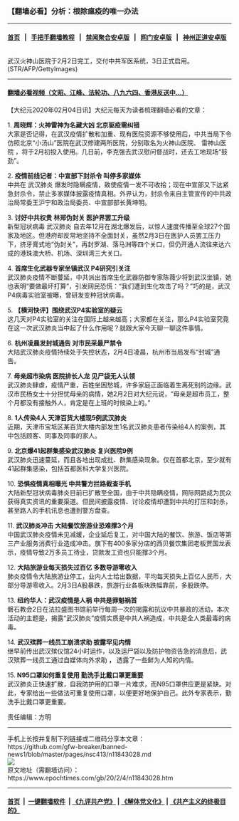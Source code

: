 ### 【翻墙必看】分析：根除瘟疫的唯一办法
------------------------

#### [首页](https://github.com/gfw-breaker/banned-news1/blob/master/README.md) &nbsp;&nbsp;|&nbsp;&nbsp; [手把手翻墙教程](https://github.com/gfw-breaker/guides/wiki) &nbsp;&nbsp;|&nbsp;&nbsp; [禁闻聚合安卓版](https://github.com/gfw-breaker/bn-android) &nbsp;&nbsp;|&nbsp;&nbsp; [网门安卓版](https://github.com/oGate2/oGate) &nbsp;&nbsp;|&nbsp;&nbsp; [神州正道安卓版](https://github.com/SzzdOgate/update) 



<div><img alt="" class="aligncenter wp-post-image" src="https://i.epochtimes.com/assets/uploads/2020/02/2020-02-02-5e36d766f2a91-780x524-400269-600x400.jpg"/>
<div class="red16 caption">
 <p>
  武汉火神山医院于2月2日完工，交付中共军医系统，3日正式启用。(STR/AFP/GettyImages)
 </p>
</div>
</div><hr/>

#### [翻墙必看视频（文昭、江峰、法轮功、八九六四、香港反送中...）](https://github.com/gfw-breaker/banned-news1/blob/master/pages/link3.md)

<div><p>
 【大纪元2020年02月04日讯】大纪元每天为读者梳理翻墙必看的文章：
</p>
<p>
 1.
 <b>
  <ok href="http://www.epochtimes.com/gb/20/2/3/n11842382.htm" rel="noopener noreferrer" target="_blank">
   周晓辉：火神雷神为名藏大凶 北京驱疫需纠错
  </ok>
 </b>
 <br/>
 大家是否记得，在武汉疫情扩散和加重、现有医院资源不够使用后，中共当局下令仿照北京“小汤山”医院在武汉修建两所医院，分别取名为火神山医院、
 <ok href="https://www.epochtimes.com/gb/tag/%E9%9B%B7%E7%A5%9E%E5%B1%B1%E5%8C%BB%E9%99%A2.html">
  雷神山医院
 </ok>
 ，将于2月初投入使用。几日前，李克强去武汉慰问督战时，还去工地现场“鼓劲”。
</p>
<p>
 2.
 <b>
  <ok href="http://www.epochtimes.com/gb/20/2/3/n11842178.htm" rel="noopener noreferrer" target="_blank">
   疫情前线记者：中宣部下封杀令 叫停多家媒体
  </ok>
 </b>
 <br/>
 中共在
 <ok href="https://www.epochtimes.com/gb/tag/%E6%AD%A6%E6%B1%89%E8%82%BA%E7%82%8E.html">
  武汉肺炎
 </ok>
 爆发时隐瞒疫情，致使疫情一发不可收拾；现在中宣部又下达紧急封杀令，禁止多家媒体披露疫情真相。外界认为，封杀令来自主管宣传的中共政治局常委王沪宁和政治局委员、中宣部部长黄坤明。
</p>
<p>
 3.
 <b>
  <ok href="http://www.epochtimes.com/gb/20/2/3/n11842359.htm" rel="noopener noreferrer" target="_blank">
   讨好中共权贵 林郑伪封关 医护界罢工升级
  </ok>
 </b>
 <br/>
 新型冠状病毒
 <ok href="https://www.epochtimes.com/gb/tag/%E6%AD%A6%E6%B1%89%E8%82%BA%E7%82%8E.html">
  武汉肺炎
 </ok>
 自去年12月在湖北爆发后，以惊人速度传播至全球27个国家及地区。但港府却反常地坚持不全面封关，虽然2月3日在医护人员罢工压力下，挤牙膏式地“伪封关”，再封罗湖、落马洲等四个关口，但仍开通人流往来达六成的港珠澳大桥、机场、深圳湾三大关口。
</p>
<p>
 4.
 <b>
  <ok href="http://www.epochtimes.com/gb/20/2/3/n11842412.htm" rel="noopener noreferrer" target="_blank">
   首席生化武器专家坐镇武汉 P4研究引关注
  </ok>
 </b>
 <br/>
 武汉肺炎疫情不断蔓延，中共派出首席生化武器防御专家陈薇少将到武汉坐镇，她也表明“要做最坏打算”，引发网民恐慌：“我们遭到生化攻击了吗？”巧的是，武汉P4病毒实验室被曝，曾研发变种冠状病毒。
</p>
<p>
 5.
 <b>
  <ok href="http://www.epochtimes.com/gb/20/2/3/n11840494.htm" rel="noopener noreferrer" target="_blank">
   【横河快评】围绕武汉P4实验室的疑云
  </ok>
 </b>
 <br/>
 这几天对P4实验室的关注在国际上越来越高；大家都在关注，那么P4实验室究竟在这一次武汉肺炎当中起了什么作用呢？就跟大家今天聊一聊这件事情。
</p>
<p>
 6.
 <b>
  <ok href="http://www.epochtimes.com/gb/20/2/4/n11842758.htm" rel="noopener noreferrer" target="_blank">
   杭州凌晨发封城通告 对市民采最严禁令
  </ok>
 </b>
 <br/>
 大陆武汉肺炎疫情持续处于失控状态，2月4日凌晨，杭州市当局发布“封城”通告。
</p>
<p>
 7.
 <b>
  <ok href="http://www.epochtimes.com/gb/20/2/3/n11841762.htm" rel="noopener noreferrer" target="_blank">
   母亲超市染病 医院排长人龙 见尸袋无人认领
  </ok>
 </b>
 <br/>
 武汉肺炎肆虐，疫情严重，百姓坐困愁城，许多家庭正面临着生离死别的边缘。武汉市民杨女士十分担忧母亲的病情，她2月2日对大纪元说，“母亲是超市员工，整个月都没有接触外人，肯定是在上班的时候染上的。”
</p>
<p>
 8.
 <b>
  <ok href="http://www.epochtimes.com/gb/20/2/3/n11840677.htm" rel="noopener noreferrer" target="_blank">
   1人传染4人 天津百货大楼现5例武汉肺炎
  </ok>
 </b>
 <br/>
 近期，天津市宝坻区某百货大楼内部发生1名武汉肺炎患者传染给4人的案例，其中包括顾客、同事及同事的家人。
</p>
<p>
 9.
 <b>
  <ok href="http://www.epochtimes.com/gb/20/2/3/n11841955.htm" rel="noopener noreferrer" target="_blank">
   北京爆41起群集感染武汉肺炎 复兴医院9例
  </ok>
 </b>
 <br/>
 武汉肺炎迅速蔓延，而且各地出现成批、群集感染现象。仅在首都北京，至少就有41起群集感染，包括首都医科大学复兴医院。
</p>
<p>
 10.
 <b>
  <ok href="http://www.epochtimes.com/gb/20/2/3/n11842396.htm" rel="noopener noreferrer" target="_blank">
   恐惧疫情真相曝光 中共警方拦路截查手机
  </ok>
 </b>
 <br/>
 大陆新型冠状病毒肺炎目前已扩散至全国，由于中共隐瞒疫情，网际网路成为民众获得真实资讯的重要渠道。但民间披露疫情、讨论疫情却遭到中共的打压和封杀，甚至路人的手机讯息也遭到警方盘查。
</p>
<p>
 11.
 <b>
  <ok href="http://www.epochtimes.com/gb/20/2/2/n11839068.htm" rel="noopener noreferrer" target="_blank">
   武汉肺炎冲击 大陆餐饮旅游业恐难撑3个月
  </ok>
 </b>
 <br/>
 中国武汉肺炎疫情未见减缓，企业延后复工，对中国大陆的餐饮、旅游、饭店等第三产业服务消费行业造成冲击。旗下有400多家分店的西贝餐饮集团老板贾国龙表示，疫情导致2万多员工待业，贷款发工资也只能撑3个月。
</p>
<p>
 12.
 <b>
  <ok href="http://www.epochtimes.com/gb/20/2/3/n11842179.htm" rel="noopener noreferrer" target="_blank">
   大陆旅游业每天损失过百亿 多数导游零收入
  </ok>
 </b>
 <br/>
 肺炎疫情令大陆旅游业停工，业内人士给出数据，平均每天损失上百亿人民币，大部分导游零收入。2月3日A股暴跌，旅游行业各板块跌幅靠前，多股跌停。
</p>
<p>
 13.
 <b>
  <ok href="http://www.epochtimes.com/gb/20/2/3/n11840631.htm" rel="noopener noreferrer" target="_blank">
   纽约华人：武汉疫情是人祸 中共是罪魁祸首
  </ok>
 </b>
 <br/>
 磐石教会2日在法拉盛图书馆前举行每周一次的揭露和抗议中共暴政的活动，本次活动的主题是，揭露“武汉肺炎”疫情实质是中共人祸造成，中共是全人类最毒的病毒。
</p>
<p>
 14.
 <b>
  <ok href="http://www.epochtimes.com/gb/20/2/3/n11842482.htm" rel="noopener noreferrer" target="_blank">
   武汉殡葬一线员工崩溃求助 披露罕见内情
  </ok>
 </b>
 <br/>
 继早前传出武汉殡仪馆24小时运作，以及运尸袋以及防护物资告急的消息后，武汉殡葬一线员工通过自媒体向外求助
 <b>
  ，
 </b>
 透露了一些鲜为人知的内情。
</p>
<p>
 15.
 <b>
  <ok href="http://www.epochtimes.com/gb/20/2/3/n11842236.htm" rel="noopener noreferrer" target="_blank">
   N95口罩如何重复使用 勤洗手比戴口罩更重要
  </ok>
 </b>
 <br/>
 武汉肺炎正快速扩散，自我防护用的口罩一片难求，而N95口罩供应更是紧缺。对此，专家给出一些做法可重复使用口罩，以便更好地保护自己。此外专家表示，勤洗手比戴口罩更重要。
</p>
<p>
 责任编辑：方明
</p>
</div>
<hr/>
手机上长按并复制下列链接或二维码分享本文章：<br/>
https://github.com/gfw-breaker/banned-news1/blob/master/pages/nsc413/n11843028.md <br/>
<a href='https://github.com/gfw-breaker/banned-news1/blob/master/pages/nsc413/n11843028.md'><img src='https://github.com/gfw-breaker/banned-news1/blob/master/pages/nsc413/n11843028.md.png'/></a> <br/>
原文地址（需翻墙访问）：https://www.epochtimes.com/gb/20/2/4/n11843028.htm


------------------------
#### [首页](https://github.com/gfw-breaker/banned-news1/blob/master/README.md) &nbsp;|&nbsp; [一键翻墙软件](https://github.com/gfw-breaker/nogfw/blob/master/README.md) &nbsp;| [《九评共产党》](https://github.com/gfw-breaker/9ping.md/blob/master/README.md#九评之一评共产党是什么) | [《解体党文化》](https://github.com/gfw-breaker/jtdwh.md/blob/master/README.md) | [《共产主义的终极目的》](https://github.com/gfw-breaker/gczydzjmd.md/blob/master/README.md)


<img src='http://gfw-breaker.win/banned-news/pages/nsc413/n11843028.md' width='0px' height='0px'/>